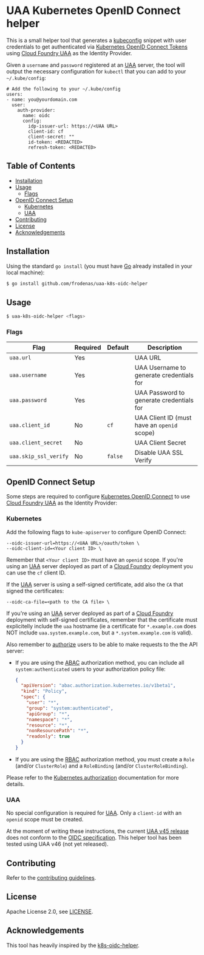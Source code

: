 # UAA Kubernetes OpenID Connect helper

This is a small helper tool that generates a [kubeconfig][kubeconfig] snippet with user credentials to get authenticated via
[Kubernetes OpenID Connect Tokens][k8s-oidc] using [Cloud Foundry UAA][uaa] as the Identity Provider.

Given a `username` and `password` registered at an [UAA][uaa] server, the tool will output the necessary configuration for `kubectl` that you can add to your `~/.kube/config`:

```
# Add the following to your ~/.kube/config
users:
- name: you@yourdomain.com
  user:
    auth-provider:
      name: oidc
      config:
        idp-issuer-url: https://<UAA URL>
        client-id: cf
        client-secret: ""
        id-token: <REDACTED>
        refresh-token: <REDACTED>
```

## Table of Contents

* [Installation](https://github.com/frodenas/uaa-k8s-oidc-helper#installation)
* [Usage](https://github.com/frodenas/uaa-k8s-oidc-helper#usage)
  * [Flags](https://github.com/frodenas/uaa-k8s-oidc-helper#flags)
* [OpenID Connect Setup](https://github.com/frodenas/uaa-k8s-oidc-helper#openid-connect-setup)
  * [Kubernetes](https://github.com/frodenas/uaa-k8s-oidc-helper#kubernetes)
  * [UAA](https://github.com/frodenas/uaa-k8s-oidc-helper#uaa)
* [Contributing](https://github.com/frodenas/uaa-k8s-oidc-helper#contributing)
* [License](https://github.com/frodenas/uaa-k8s-oidc-helper#license)
* [Acknowledgements](https://github.com/frodenas/uaa-k8s-oidc-helper#acknowledgements)

## Installation

Using the standard `go install` (you must have [Go][golang] already installed in your local machine):

```bash
$ go install github.com/frodenas/uaa-k8s-oidc-helper
```

## Usage

```bash
$ uaa-k8s-oidc-helper <flags>
```

### Flags

| Flag | Required | Default | Description |
| ---- | -------- | ------- | ----------- |
| `uaa.url` | Yes | | UAA URL |
| `uaa.username` | Yes |  | UAA Username to generate credentials for |
| `uaa.password` | Yes |  | UAA Password to generate credentials for |
| `uaa.client_id` | No | `cf` | UAA Client ID (must have an `openid` scope) |
| `uaa.client_secret` | No |  | UAA Client Secret |
| `uaa.skip_ssl_verify` | No | `false`  | Disable UAA SSL Verify |

## OpenID Connect Setup

Some steps are required to configure [Kubernetes OpenID Connect][k8s-oidc] to use [Cloud Foundry UAA][uaa] as the Identity Provider:

### Kubernetes

Add the following flags to `kube-apiserver` to configure OpenID Connect:

```
--oidc-issuer-url=https://<UAA URL>/oauth/token \
--oidc-client-id=<Your client ID> \
```

Remember that `<Your client ID>` must have an `openid` scope. If you're using an [UAA][uaa] server deployed as part of a [Cloud Foundry][cloudfoundry] deployment you can use the `cf` client ID.

If the [UAA][uaa] server is using a self-signed certificate, add also the `CA` that signed the certificates:

```
--oidc-ca-file=<path to the CA file> \
```

If you're using an [UAA][uaa] server deployed as part of a [Cloud Foundry][cloudfoundry] deployment with self-signed certificates, remember that the certificate must explicitelly include the `uaa` hostname (ie a certificate for `*.example.com` does NOT include `uaa.system.example.com`, but a `*.system.example.com` is valid).

Also remember to [authorize][k8s-authorization] users to be able to make requests to the the API server:

* If you are using the [ABAC][k8s-abac] authorization method, you can include all `system:authenticated` users to your authorization policy file:

  ```json
  {
    "apiVersion": "abac.authorization.kubernetes.io/v1beta1",
    "kind": "Policy",
    "spec": {
      "user": "*",
      "group": "system:authenticated",
      "apiGroup": "*",
      "namespace": "*",
      "resource": "*",
      "nonResourcePath": "*",
      "readonly": true
    }
  }
  ```

* If you are using the [RBAC][k8s-rbac] authorization method, you must create a `Role` (and/or `ClusterRole`) and a `RoleBinding` (and/or `ClusterRoleBinding`).

Please refer to the [Kubernetes authorization][k8s-authorization] documentation for more details.

### UAA

No special configuration is required for [UAA][uaa]. Only a `client-id` with an `openid` scope must be created.

At the moment of writing these instructions, the current [UAA v45 release][uaa-releases] does not conform to the [OIDC specification][oidc]. This helper tool has been tested using UAA v46 (not yet released).

## Contributing

Refer to the [contributing guidelines][contributing].

## License

Apache License 2.0, see [LICENSE][license].

## Acknowledgements

This tool has heavily inspired by the [k8s-oidc-helper][k8s-oidc-helper].

[cloudfoundry]: https://www.cloudfoundry.org/
[contributing]: https://github.com/frodenas/uaa-k8s-oidc-helper/blob/master/CONTRIBUTING.md
[golang]: https://golang.org/
[license]: https://github.com/frodenas/uaa-k8s-oidc-helper/blob/master/LICENSE
[k8s-abac]: https://kubernetes.io/docs/admin/authorization/abac/
[k8s-authorization]: https://kubernetes.io/docs/admin/authorization/
[k8s-oidc]: https://kubernetes.io/docs/admin/authentication
[k8s-oidc-helper]: https://github.com/micahhausler/k8s-oidc-helper
[k8s-rbac]: https://kubernetes.io/docs/admin/authorization/rbac/
[kubeconfig]: https://kubernetes.io/docs/tasks/access-application-cluster/configure-access-multiple-clusters/
[oidc]: http://openid.net/connect/
[san]: https://en.wikipedia.org/wiki/Subject_Alternative_Name
[uaa]: https://github.com/cloudfoundry/uaa
[uaa-releases]: https://github.com/cloudfoundry/uaa-release/releases
